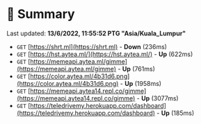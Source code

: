 # 📖 Summary
Last updated: **13/6/2022, 11:55:52 PTG "Asia/Kuala_Lumpur"**

- `GET` [https://shrt.ml](https://shrt.ml) - **Down** (236ms)
- `GET` [https://hst.aytea.ml/](https://hst.aytea.ml/) - **Up** (622ms)
- `GET` [https://memeapi.aytea.ml/gimme](https://memeapi.aytea.ml/gimme) - **Up** (761ms)
- `GET` [https://color.aytea.ml/4b31d6.png](https://color.aytea.ml/4b31d6.png) - **Up** (1958ms)
- `GET` [https://memeapi.aytea14.repl.co/gimme](https://memeapi.aytea14.repl.co/gimme) - **Up** (3077ms)
- `GET` [https://teledrivemy.herokuapp.com/dashboard](https://teledrivemy.herokuapp.com/dashboard) - **Up** (185ms)
